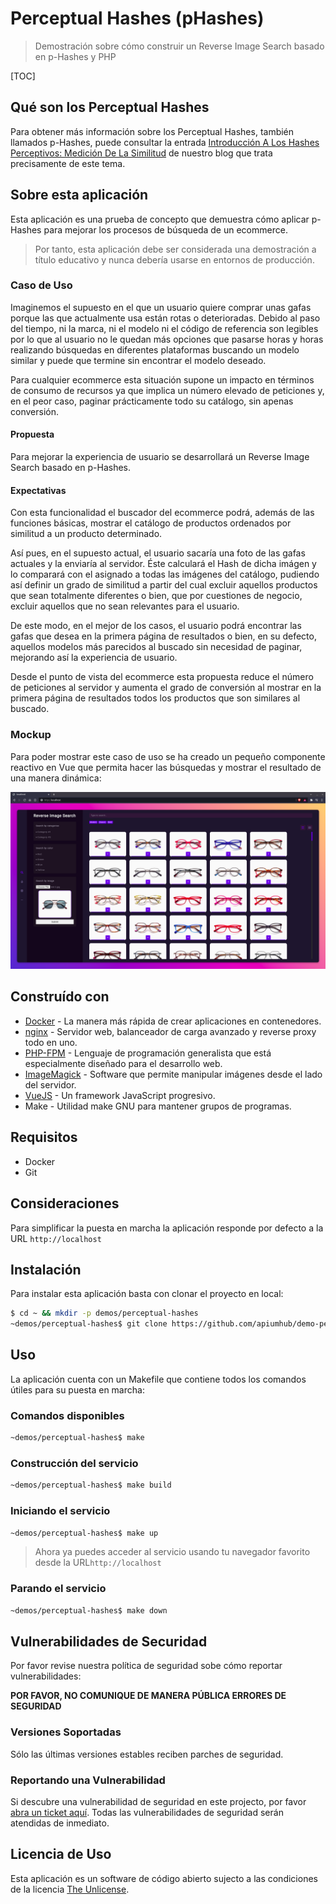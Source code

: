 # Perceptual Hashes (pHashes)

> Demostración sobre cómo construir un Reverse Image Search basado en p-Hashes y PHP


[TOC]

## Qué son los Perceptual Hashes

Para obtener más información sobre los Perceptual Hashes, también llamados p-Hashes, puede consultar la entrada [Introducción A Los Hashes Perceptivos: Medición De La Similitud](https://apiumhub.com/es/tech-blog-barcelona/introduccion-hashes-perceptivos-medicion-de-la-similitud/) de nuestro blog que trata precisamente de este tema.

## Sobre esta aplicación

Esta aplicación es una prueba de concepto que demuestra cómo aplicar p-Hashes para mejorar los procesos de búsqueda de un ecommerce.

> Por tanto, esta aplicación debe ser considerada una demostración a título educativo y nunca debería usarse en entornos de producción.

### Caso de Uso

Imaginemos el supuesto en el que un usuario quiere comprar unas gafas porque las que actualmente usa están rotas o deterioradas. Debido al paso del tiempo, ni la marca, ni el modelo ni el código de referencia son legibles por lo que al usuario no le quedan más opciones que pasarse horas y horas realizando búsquedas en diferentes plataformas buscando un modelo similar y puede que termine sin encontrar el modelo deseado.

Para cualquier ecommerce esta situación supone un impacto en términos de consumo de recursos ya que implica un número elevado de peticiones y, en el peor caso, paginar prácticamente todo su catálogo, sin apenas conversión.

#### Propuesta

Para mejorar la experiencia de usuario se desarrollará un Reverse Image Search basado en p-Hashes.

#### Expectativas

Con esta funcionalidad el buscador del ecommerce podrá, además de las funciones básicas, mostrar el catálogo de productos ordenados por similitud a un producto determinado.

Así pues, en el supuesto actual, el usuario sacaría una foto de las gafas actuales y la enviaría al servidor. Éste calculará el Hash de dicha imágen y lo comparará con el asignado a todas las imágenes del catálogo, pudiendo así definir un grado de similitud a partir del cual excluir aquellos productos que sean totalmente diferentes o bien, que por cuestiones de negocio, excluir aquellos que no sean relevantes para el usuario.

De este modo, en el mejor de los casos, el usuario podrá encontrar las gafas que desea en la primera página de resultados o bien, en su defecto, aquellos modelos más parecidos al buscado sin necesidad de paginar, mejorando así la experiencia de usuario.

Desde el punto de vista del ecommerce esta propuesta reduce el número de peticiones al servidor y aumenta el grado de conversión al mostrar en la primera página de resultados todos los productos que son similares al buscado.

### Mockup

Para poder mostrar este caso de uso se ha creado un pequeño componente reactivo en Vue que permita hacer las búsquedas y mostrar el resultado de una manera dinámica:

![thumb](./screenshot.png)


## Construído con

* [Docker](https://www.docker.com/) - La manera más rápida de crear aplicaciones en contenedores.
* [nginx](https://www.nginx.com/) - Servidor web, balanceador de carga avanzado y reverse proxy todo en uno.
* [PHP-FPM](https://www.php.net/) - Lenguaje de programación generalista que está especialmente diseñado para el desarrollo web.
* [ImageMagick](https://imagemagick.org/) - Software que permite manipular imágenes desde el lado del servidor.
* [VueJS](https://vuejs.org/) - Un framework JavaScript progresivo.
* Make - Utilidad make GNU para mantener grupos de programas.

## Requisitos

- Docker
- Git

## Consideraciones

Para simplificar la puesta en marcha la aplicación responde por defecto a la URL `http://localhost`

## Instalación

Para instalar esta aplicación basta con clonar el proyecto en local:

```bash
$ cd ~ && mkdir -p demos/perceptual-hashes
~demos/perceptual-hashes$ git clone https://github.com/apiumhub/demo-perceptual-hashes
```

## Uso

La aplicación cuenta con un Makefile que contiene todos los comandos útiles para su puesta en marcha:

### Comandos disponibles

```bash
~demos/perceptual-hashes$ make
```

### Construcción del servicio

```bash
~demos/perceptual-hashes$ make build
```

### Iniciando el servicio

```bash
~demos/perceptual-hashes$ make up
```

> Ahora ya puedes acceder al servicio usando tu navegador favorito desde la URL`http://localhost`

### Parando el servicio

```bash
~demos/perceptual-hashes$ make down
```

## Vulnerabilidades de Securidad

Por favor revise nuestra política de seguridad sobe cómo reportar vulnerabilidades:

**POR FAVOR, NO COMUNIQUE DE MANERA PÚBLICA ERRORES DE SEGURIDAD**

### Versiones Soportadas

Sólo las últimas versiones estables reciben parches de seguridad.

### Reportando una Vulnerabilidad

Si descubre una vulnerabilidad de seguridad en este projecto, por favor [abra un ticket aquí](https://github.com/apiumhub/demo-perceptual-hashes/issues). Todas las vulnerabilidades de seguridad serán atendidas de inmediato.

## Licencia de Uso

Esta aplicación es un software de código abierto sujecto a las condiciones de la licencia [The Unlicense](https://github.com/apiumhub/demo-perceptual-hashes/main/LICENSE).